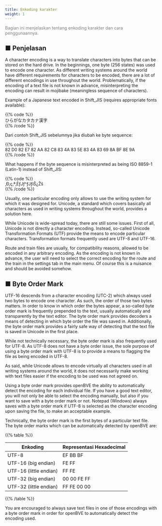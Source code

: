 ```yaml
---
title: Enkoding karakter
weight: 1
---
```


<font color="Gray">Bagian ini menjelaskan tentang enkoding karakter dan cara penggunaannya.</font>

■ Penjelasan
------

A character encoding is a way to translate characters into bytes that can be stored on the hard drive. In the beginnings, one byte (256 states) was used to encode one character. As different writing systems around the world have different requirements for characters to be encoded, there are a lot of different encodings in use throughout the world. Problematically, if the encoding of a text file is not known in advance, misinterpreting the encoding can result in mojibake (meaningless sequence of characters).

Example of a Japanese text encoded in Shift_JIS (requires appropriate fonts available):

{{% code %}}  
ひらがなカタカナ漢字  
{{% /code %}}

Dari contoh Shift_JIS sebelumnya jika diubah ke byte sequence:

{{% code %}}  
82 D0 82 E7 82 AA 82 C8 83 4A 83 5E 83 4A 83 69 8A BF 8E 9A  
{{% /code %}}

What happens if the byte sequence is misinterpreted as being ISO 8859-1 (Latin-1) instead of Shift_JIS: 

{{% code %}}  
‚Ð‚ç‚ª‚ÈƒJƒ^ƒJƒiŠ¿Žš  
{{% /code %}}

Usually, one particular encoding only allows to use the writing system for which it was designed for. Unicode, a standard which covers basically all characters as used in writing systems throughout the world, provides a solution here.

While Unicode is wide-spread today, there are still some issues. First of all, Unicode is not directly a character encoding. Instead, so-called Unicode Transformation Formats (UTF) provide the means to encode particular characters. Transformation formats frequently used are UTF-8 and UTF-16.

Route and train files are usually, for compatibility reasons, allowed to be encoded in any arbitrary encoding. As the encoding is not known in advance, the user will need to select the correct encoding for the route and the train in the settings tab in the main menu. Of course this is a nuisance and should be avoided somehow.

## ■ Byte Order Mark

UTF-16 descends from a character encoding (UTC-2) which always used two bytes to encode one character. As such, the order of those two bytes matters. In order to know in which order the bytes appear, a so-called byte order mark is frequently prepended to the text, usually automatically and transparently by the text editor. The byte order mark provides decoders a means of detecting in which byte order the file was saved in. Additionally, the byte order mark provides a fairly safe way of detecting that the text file is saved in Unicode in the first place.

While not technically necessary, the byte order mark is also frequently used for UTF-8. As UTF-8 does not have a byte order issue, the sole purpose of using a byte order mark with UTF-8 is to provide a means to flagging the file as being encoded in UTF-8.

As said, while Unicode allows to encode virtually all characters used in all writing systems around the world, it does not necessarily make working with text files easier if the encoding to be used was not agreed on.

Using a byte order mark provides openBVE the ability to automatically detect the encoding for each individual file. If you have a good text editor, you will not only be able to select the encoding manually, but also if you want to save with a byte order mark or not. Notepad (Windows) always saves with a byte order mark if UTF-8 is selected as the character encoding upon saving the file, to make an acceptable example.

Technically, the byte order mark is the first bytes of a particular text file. The byte order marks which can be automatically detected by openBVE are:

{{% table %}}

| Enkoding               | Representasi Hexadecimal |
| ---------------------- | -------------------------- |
| UTF-8                  | EF BB BF                   |
| UTF-16 (big endian)    | FE FF                      |
| UTF-16 (little endian) | FF FE                      |
| UTF-32 (big endian)    | 00 00 FE FF                |
| UTF-32 (little endian) | FF FE 00 00                |

{{% /table %}}

You are encouraged to always save text files in one of those encodings with a byte order mark in order for openBVE to automatically detect the encoding used.